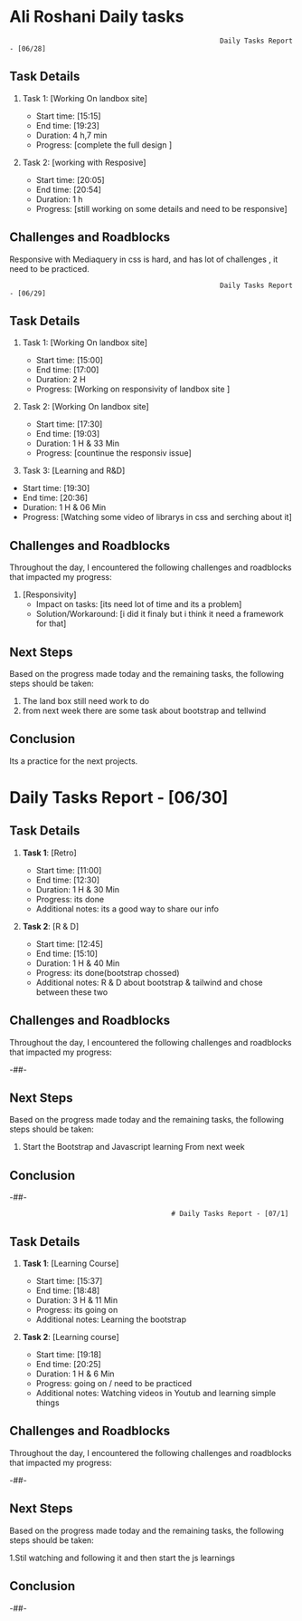 # Ali Roshani Daily tasks
                                                        Daily Tasks Report - [06/28]

## Task Details

1. Task 1: [Working On landbox site]
   - Start time: [15:15]
   - End time: [19:23]
   - Duration: 4 h,7 min
   - Progress: [complete the full design ]

2. Task 2: [working with Resposive]
   - Start time: [20:05]
   - End time: [20:54]
   - Duration: 1 h
   - Progress: [still working on some details and need to be responsive]
   
## Challenges and Roadblocks
Responsive with Mediaquery in css is hard,
and has lot of challenges ,
it need  to be practiced.

                                                        Daily Tasks Report - [06/29]

## Task Details

1. Task 1: [Working On landbox site]
   - Start time: [15:00]
   - End time: [17:00]
   - Duration: 2 H
   - Progress: [Working on responsivity of landbox site ]

2. Task 2: [Working On landbox site]
   - Start time: [17:30]
   - End time: [19:03]
   - Duration: 1 H & 33 Min
   - Progress: [countinue the responsiv issue]
  
  2. Task 3: [Learning and R&D]
   - Start time: [19:30]
   - End time: [20:36]
   - Duration: 1 H & 06 Min
   - Progress: [Watching some video of librarys in css and serching about it]
   
## Challenges and Roadblocks

Throughout the day, I encountered the following challenges and roadblocks that impacted my progress:
1. [Responsivity]
   - Impact on tasks: [its need lot of time and its a problem]
   - Solution/Workaround: [i did it finaly but i think it need a framework for that]

## Next Steps

Based on the progress made today and the remaining tasks, the following steps should be taken:

1. The land box still need work to do
2. from next week there are some task about bootstrap and tellwind

## Conclusion

Its a practice for the next projects.


# Daily Tasks Report - [06/30]

## Task Details

1. **Task 1**: [Retro]
   - Start time: [11:00]
   - End time: [12:30]
   - Duration: 1 H & 30 Min
   - Progress: its done
   - Additional notes: its a good way to share our info
     
2. **Task 2**: [R & D]
   - Start time: [12:45]
   - End time: [15:10]
   - Duration: 1 H & 40 Min
   - Progress: its done(bootstrap chossed)
   - Additional notes: R & D about bootstrap & tailwind and chose between these two

## Challenges and Roadblocks

Throughout the day, I encountered the following challenges and roadblocks that impacted my progress:

-##-

## Next Steps

Based on the progress made today and the remaining tasks, the following steps should be taken:

1. Start the Bootstrap and Javascript learning From next week

## Conclusion

-##-

                                            # Daily Tasks Report - [07/1]

## Task Details

1. **Task 1**: [Learning Course]
   - Start time: [15:37]
   - End time: [18:48]
   - Duration: 3 H & 11 Min
   - Progress: its going on
   - Additional notes: Learning the bootstrap
     
2. **Task 2**: [Learning course]
   - Start time: [19:18]
   - End time: [20:25]
   - Duration: 1 H & 6 Min
   - Progress: going on / need to be practiced
   - Additional notes: Watching videos in Youtub and learning simple things

## Challenges and Roadblocks

Throughout the day, I encountered the following challenges and roadblocks that impacted my progress:

-##-

## Next Steps

Based on the progress made today and the remaining tasks, the following steps should be taken:

1.Stil watching and following it and then start the js learnings

## Conclusion

-##-

